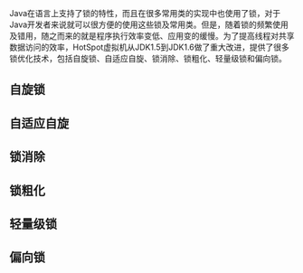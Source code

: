 
Java在语言上支持了锁的特性，而且在很多常用类的实现中也使用了锁，对于Java开发者来说就可以很方便的使用这些锁及常用类。但是，随着锁的频繁使用及错用，随之而来的就是程序执行效率变低、应用变的缓慢。为了提高线程对共享数据访问的效率，HotSpot虚拟机从JDK1.5到JDK1.6做了重大改进，提供了很多锁优化技术，包括自旋锁、自适应自旋、锁消除、锁粗化、轻量级锁和偏向锁。

## 自旋锁


## 自适应自旋

## 锁消除

## 锁粗化

## 轻量级锁

## 偏向锁
